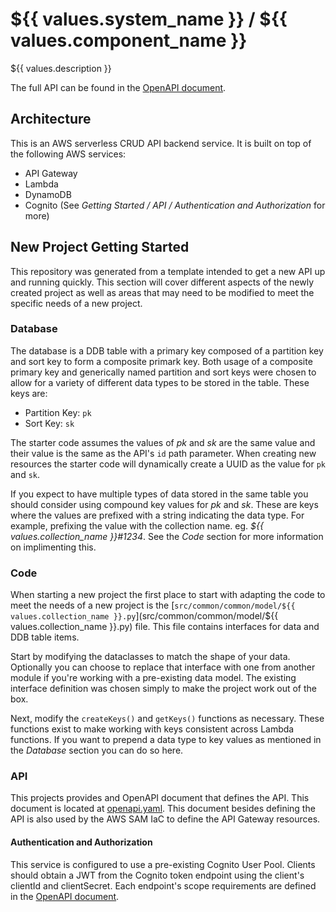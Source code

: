 # ${{ values.system_name }} / ${{ values.component_name }}

${{ values.description }}

The full API can be found in the [OpenAPI document](./openapi.yaml).


## Architecture
This is an AWS serverless CRUD API backend service. It is built on top of the following AWS services:
* API Gateway
* Lambda
* DynamoDB
* Cognito (See _Getting Started / API / Authentication and Authorization_ for more)


## New Project Getting Started
This repository was generated from a template intended to get a new API up and running quickly. This section will cover different aspects of the newly created project as well as areas that may need to be modified to meet the specific needs of a new project.


### Database
The database is a DDB table with a primary key composed of a partition key and sort key to form a composite primark key. Both usage of a composite primary key and generically named partition and sort keys were chosen to allow for a variety of different data types to be stored in the table. These keys are:

* Partition Key: `pk`
* Sort Key: `sk`

The starter code assumes the values of _pk_ and _sk_ are the same value and their value is the same as the API's `id` path parameter. When creating new resources the starter code will dynamically create a UUID as the value for `pk` and `sk`.

If you expect to have multiple types of data stored in the same table you should consider using compound key values for _pk_ and _sk_. These are keys where the values are prefixed with a string indicating the data type. For example, prefixing the value with the collection name. eg. _${{ values.collection_name }}#1234_. See the _Code_ section for more information on implimenting this.


### Code
When starting a new project the first place to start with adapting the code to meet the needs of a new project is the [`src/common/common/model/${{ values.collection_name }}.py`](src/common/common/model/${{ values.collection_name }}.py) file. This file contains interfaces for data and DDB table items.

Start by modifying the dataclasses to match the shape of your data. Optionally you can choose to replace that interface with one from another module if you're working with a pre-existing data model. The existing interface definition was chosen simply to make the project work out of the box.

Next, modify the `createKeys()` and `getKeys()` functions as necessary. These functions exist to make working with keys consistent across Lambda functions. If you want to prepend a data type to key values as mentioned in the _Database_ section you can do so here.


### API
This projects provides and OpenAPI document that defines the API. This document is located at [openapi.yaml](./openapi.yaml). This document besides defining the API is also used by the AWS SAM IaC to define the API Gateway resources.

#### Authentication and Authorization
This service is configured to use a pre-existing Cognito User Pool. Clients should obtain a JWT from the Cognito token endpoint using the client's clientId and clientSecret. Each endpoint's scope requirements are defined in the [OpenAPI document](./openapi.yaml).
